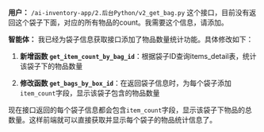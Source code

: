 **用户：** `/ai-inventory-app/2.后台Python/v2_get_bag.py` 这个接口，目前没有返回这个袋子下面，对应的所有物品的count。我需要这个信息，请添加。

**智能体：** 我已经为袋子信息获取接口添加了物品数量统计功能。具体修改如下：

1. **新增函数 `get_item_count_by_bag_id`**：根据袋子ID查询items_detail表，统计该袋子下的物品数量

2. **修改函数 `get_bags_by_box_id`**：在返回袋子信息时，为每个袋子添加`item_count`字段，显示该袋子包含的物品数量

现在接口返回的每个袋子信息都会包含`item_count`字段，显示该袋子下物品的总数量。这样前端就可以直接获取并显示每个袋子的物品统计信息了。